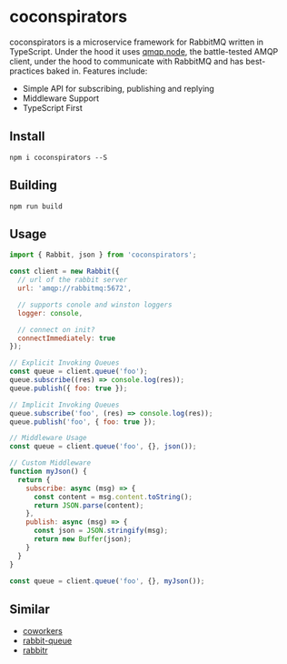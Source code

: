 # coconspirators
coconspirators is a microservice framework for RabbitMQ written in TypeScript. Under the hood it uses 
[qmqp.node](https://github.com/squaremo/amqp.node), the battle-tested AMQP client, under the hood to communicate 
with RabbitMQ and has best-practices baked in. Features include:

- Simple API for subscribing, publishing and replying
- Middleware Support
- TypeScript First

## Install
`npm i coconspirators --S`

## Building
`npm run build`

## Usage
```javascript
import { Rabbit, json } from 'coconspirators';

const client = new Rabbit({
  // url of the rabbit server
  url: 'amqp://rabbitmq:5672',

  // supports conole and winston loggers
  logger: console,

  // connect on init?
  connectImmediately: true
});

// Explicit Invoking Queues
const queue = client.queue('foo');
queue.subscribe((res) => console.log(res));
queue.publish({ foo: true });

// Implicit Invoking Queues
queue.subscribe('foo', (res) => console.log(res));
queue.publish('foo', { foo: true });

// Middleware Usage
const queue = client.queue('foo', {}, json());

// Custom Middleware
function myJson() {
  return {
    subscribe: async (msg) => {
      const content = msg.content.toString();
      return JSON.parse(content);
    },
    publish: async (msg) => {
      const json = JSON.stringify(msg);
      return new Buffer(json);
    }
  }
}

const queue = client.queue('foo', {}, myJson());
```

## Similar
- [coworkers](https://github.com/tjmehta/coworkers)
- [rabbit-queue](https://github.com/Workable/rabbit-queue/)
- [rabbitr](https://github.com/urbanmassage/node-rabbitr)
